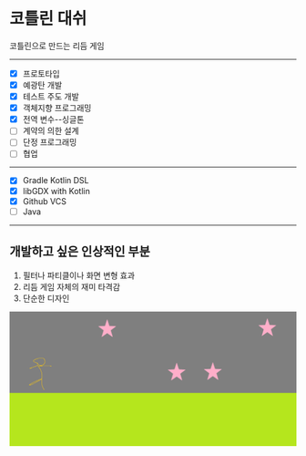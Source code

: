 # 코틀린 대쉬
코틀린으로 만드는 리듬 게임

---

- [x] 프로토타입
- [x] 예광탄 개발
- [x] 테스트 주도 개발
- [x] 객체지향 프로그래밍
- [x] 전역 변수--싱글톤
- [ ] 계약의 의한 설계
- [ ] 단정 프로그래밍
- [ ] 협업

---

- [x] Gradle Kotlin DSL
- [x] libGDX with Kotlin 
- [x] Github VCS
- [ ] Java

---

## 개발하고 싶은 인상적인 부분
1. 필터나 파티클이나 화면 변형 효과
2. 리듬 게임 자체의 재미 타격감
3. 단순한 디자인


![img.png](image/img.png)
